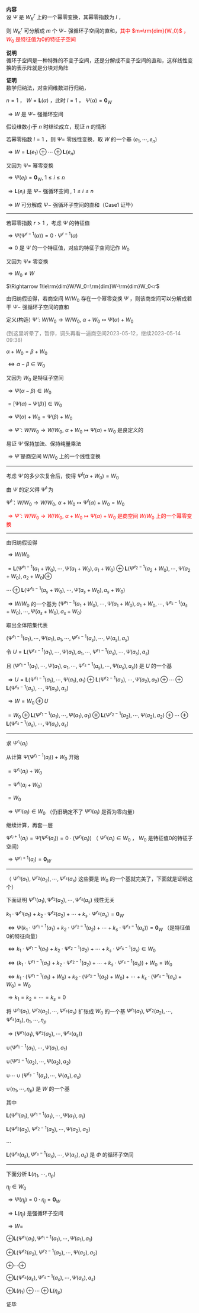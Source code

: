 **内容**  
设 $\Psi$ 是 $W^r_K$ 上的一个幂零变换，其幂零指数为 $l$ ，  
  
则 $W^r_K$ 可分解成 $m$ 个 $\Psi-$ 强循环子空间的直和，<font color=red>其中 $m=\rm{dim}(W_0)$ ， $W_0$ 是特征值为0的特征子空间</font>  
  
**说明**  
循环子空间是一种特殊的不变子空间，还是分解成不变子空间的直和，这样线性变换的表示阵就是分块对角阵  
  
**证明**  
数学归纳法，对空间维数进行归纳，  
  
$n=1$ ， $W=\mathbf{L}(\alpha)$ ，此时 $l=1$ ， $\Psi(\alpha)=\mathbf0_W$  
  
$\Rightarrow W$ 是 $\Psi-$ 强循环空间  
  
假设维数小于 $n$ 时结论成立，现证 $n$ 的情形  
  
若幂零指数 $l=1$ ，则 $\Psi=$ 零线性变换，取 $W$ 的一个基 $(e_1,\cdots,e_n)$  
  
$\Rightarrow W=\mathbf{L}(e_1)\oplus\cdots\oplus\mathbf{L}(e_n)$  
  
又因为 $\Psi=$ 幂零变换  
  
$\Rightarrow\Psi(e_i)=\mathbf0_W,\ 1\le i\le n$  
  
$\Rightarrow\mathbf{L}(e_i)$ 是 $\Psi-$ 强循环空间 $,\ 1\le i\le n$  
  
$\Rightarrow W$ 可分解成 $\Psi-$ 强循环子空间的直和（Case1 证毕）  
  
---  
  
若幂零指数 $r>1$ ，考虑 $\Psi$ 的特征值  
  
$\Rightarrow\Psi(\Psi^{r-1}(\alpha))=0\cdot\Psi^{r-1}(\alpha)$  
  
$\Rightarrow0$ 是 $\Psi$ 的一个特征值，对应的特征子空间记作 $W_0$  
  
又因为 $\Psi\neq$ 零变换  
  
$\Rightarrow W_0\neq W$  
  
$\Rightarrow 1\le\rm{dim}W/W_0=\rm{dim}W-\rm{dim}W_0<r$  
  
由归纳假设得，若商空间 $W/W_0$ 存在一个幂零变换 $\Psi$ ，则该商空间可以分解成若干 $\Psi-$ 强循环子空间的直和  
  
定义(构造) $\widetilde\Psi: W/W_0\to W/W_0,\ \alpha+W_0\mapsto\Psi(\alpha)+W_0$  
  
<font color=gray>(到这里听晕了，暂停，调头再看一遍商空间2023-05-12，继续2023-05-14 09:38)</font>  
  
$\alpha+W_0=\beta+W_0$  
  
$\Leftrightarrow\alpha-\beta\in W_0$  
  
又因为 $W_0$ 是特征子空间  
  
$\Rightarrow\Psi(\alpha-\beta)\in W_0$  
  
$=[\Psi(\alpha)-\Psi(\beta)]\in W_0$  
  
$\Rightarrow \Psi(\alpha)+W_0=\Psi(\beta)+W_0$  
  
$\Rightarrow\widetilde\Psi: W/W_0\to W/W_0,\ \alpha+W_0\mapsto\Psi(\alpha)+W_0$ 是良定义的  
  
易证 $\widetilde\Psi$ 保持加法、保持纯量乘法  
  
$\Rightarrow\widetilde\Psi$ 是商空间 $W/W_0$ 上的一个线性变换  
  
---  
  
考虑 $\widetilde\Psi$ 的多少次复合后，使得 $\widetilde\Psi^l(\alpha+W_0)=W_0$  
  
由 $\Psi$ 的定义得 $\widetilde\Psi^l$ 为  
  
$\widetilde\Psi^l： W/W_0\to W/W_0,\ \alpha+W_0\mapsto\Psi^l(\alpha)+W_0=W_0$  
  
<font color=red>$\Rightarrow\widetilde\Psi: W/W_0\to W/W_0,\ \alpha+W_0\mapsto\Psi(\alpha)+W_0$ 是商空间 $W/W_0$ 上的一个幂零变换</font>  
  
---  
  
由归纳假设得  
  
$\Rightarrow W/W_0$  
  
$=\mathbf{L}(\widetilde\Psi^{r_1-1}(a_1+W_0),\cdots,\widetilde\Psi(a_1+W_0),a_1+W_0)\oplus\mathbf{L}(\widetilde\Psi^{r_2-1}(a_2+W_0),\cdots,\widetilde\Psi(a_2+W_0),a_2+W_0)\oplus$  
  
$\cdots\oplus\mathbf{L}(\widetilde\Psi^{r_s-1}(a_s+W_0),\cdots,\widetilde\Psi(a_s+W_0),a_s+W_0)$  
  
$\Rightarrow W/W_0$ 的一个基为 $(\widetilde\Psi^{r_1-1}(a_1+W_0),\cdots,\widetilde\Psi(a_1+W_0),a_1+W_0,\cdots,\widetilde\Psi^{r_s-1}(a_s+W_0),\cdots,\widetilde\Psi(a_s+W_0),a_s+W_0)$  
  
取出全体陪集代表  
  
$(\Psi^{r_1-1}(a_1),\cdots,\Psi(a_1),a_1,\cdots,\Psi^{r_s-1}(a_s),\cdots,\Psi(a_s),a_s)$  
  
令 $U=\mathbf{L}(\Psi^{r_s-1}(a_1),\cdots,\Psi(a_1),a_1,\cdots,\Psi^{r_1-1}(a_s),\cdots,\Psi(a_s),a_s)$  
  
且 $(\Psi^{r_1-1}(a_1),\cdots,\Psi(a_1),a_1,\cdots,\Psi^{r_s-1}(a_s),\cdots,\Psi(a_s),a_s))$ 是 $U$ 的一个基  
  
$\Rightarrow U=\mathbf{L}(\Psi^{r_1-1}(a_1),\cdots,\Psi(a_1),a_1)\oplus\mathbf{L}(\Psi^{r_2-1}(a_2),\cdots,\Psi(a_2),a_2)\oplus\cdots\oplus\mathbf{L}(\Psi^{r_s-1}(a_s),\cdots,\Psi(a_s),a_s)$  
  
$\Rightarrow W=W_0\oplus U$  
  
$=W_0\oplus\mathbf{L}(\Psi^{r_1-1}(a_1),\cdots,\Psi(a_1),a_1)\oplus\mathbf{L}(\Psi^{r_2-1}(a_2),\cdots,\Psi(a_2),a_2)\oplus\cdots\oplus\mathbf{L}(\Psi^{r_s-1}(a_s),\cdots,\Psi(a_s),a_s)$  
  
---  
  
求 $\Psi^{r_i}(a_i)$  
  
从计算 $\Psi(\Psi^{r_i-1}(a_i))+W_0$ 开始  
  
$=\Psi^{r_i}(a_i)+W_0$  
  
$=\widetilde\Psi^{r_i}(a_i+W_0)$  
  
$=W_0$  
  
$\Rightarrow\Psi^{r_i}(a_i)\in W_0$ （仍旧确定不了 $\Psi^{r_i}(a_i)$ 是否为零向量）  
  
继续计算，再套一层  
  
$\Psi^{r_i+1}(a_i)=\Psi(\Psi^{r_i}(a_i))=0\cdot(\Psi^{r_i}(a_i))$ （ $\Psi^{r_i}(a_i)\in W_0$ ， $W_0$ 是特征值0的特征子空间）  
  
$\Rightarrow\Psi^{r_i+1}(a_i)=\mathbf0_W$  
  
---  
  
（ $\Psi^{r_1}(a_1),\Psi^{r_2}(a_2),\cdots,\Psi^{r_s}(a_s)$ 这些要是 $W_0$ 的一个基就完美了，下面就是证明这个）  
  
下面证明 $\Psi^{r_1}(a_1),\Psi^{r_2}(a_2),\cdots,\Psi^{r_s}(a_s)$ 线性无关  
  
$k_1\cdot\Psi^{r_1}(a_1)+k_2\cdot\Psi^{r_2}(a_2)+\cdots+k_s\cdot\Psi^{r_s}(a_s)=\mathbf0_W$  
  
$\Leftrightarrow\Psi(k_1\cdot\Psi^{r_1-1}(a_1)+k_2\cdot\Psi^{r_2-1}(a_2)+\cdots+k_s\cdot\Psi^{r_s-1}(a_s))=\mathbf0_W$ （是特征值0的特征向量）  
  
$\Leftrightarrow k_1\cdot\Psi^{r_1-1}(a_1)+k_2\cdot\Psi^{r_2-1}(a_2)+\cdots+k_s\cdot\Psi^{r_s-1}(a_s)\in W_0$  
  
$\Leftrightarrow(k_1\cdot\Psi^{r_1-1}(a_1)+k_2\cdot\Psi^{r_2-1}(a_2)+\cdots+k_s\cdot\Psi^{r_s-1}(a_s))+W_0=W_0$  
  
$\Leftrightarrow k_1\cdot(\Psi^{r_1-1}(a_1)+W_0)+k_2\cdot(\Psi^{r_2-1}(a_2)+W_0)+\cdots+k_s\cdot(\Psi^{r_s-1}(a_s)+W_0)=W_0$  
  
$\Rightarrow k_1=k_2=\cdots=k_s=0$  
  
将 $\Psi^{r_1}(a_1),\Psi^{r_2}(a_2),\cdots,\Psi^{r_s}(a_s)$ 扩张成 $W_0$ 的一个基 $\Psi^{r_1}(a_1),\Psi^{r_2}(a_2),\cdots,\Psi^{r_s}(a_s),\eta_1,\cdots,\eta_p$  
  
$\Rightarrow(\Psi^{r_1}(a_1),\Psi^{r_2}(a_2),\cdots,\Psi^{r_s}(a_s))$  
  
$\cup(\Psi^{r_1-1}(a_1),\cdots,\Psi(a_1),a_1)$  
  
$\cup(\Psi^{r_2-1}(a_2),\cdots,\Psi(a_2),a_2)$  
  
$\cup\cdots\cup(\Psi^{r_s-1}(a_s),\cdots,\Psi(a_s),a_s)$  
  
$\cup(\eta_1,\cdots,\eta_p)$ 是 $W$ 的一个基  
  
其中  
  
$\mathbf{L}(\Psi^{r_1}(a_1),\Psi^{r_1-1}(a_1),\cdots,\Psi(a_1),a_1)$  
  
$\mathbf{L}(\Psi^{r_2}(a_2),\Psi^{r_2-1}(a_2),\cdots,\Psi(a_2),a_2)$  
  
$\cdots$  
  
$\mathbf{L}(\Psi^{r_s}(a_s),\Psi^{r_s-1}(a_s),\cdots,\Psi(a_s),a_s)$ 是 $\Phi$ 的循环子空间  
  
---  
  
下面分析 $\mathbf{L}(\eta_1,\cdots,\eta_p)$  
  
$\eta_j\in W_0$  
  
$\Rightarrow\Psi(\eta_j)=0\cdot\eta_j=\mathbf0_W$  
  
$\Rightarrow\mathbf{L}(\eta_j)$ 是强循环子空间  
  
$\Rightarrow W=$  
  
$\oplus\mathbf{L}(\Psi^{r_1}(a_1),\Psi^{r_1-1}(a_1),\cdots,\Psi(a_1),a_1)$  
  
$\oplus\mathbf{L}(\Psi^{r_2}(a_2),\Psi^{r_2-1}(a_2),\cdots,\Psi(a_2),a_2)$  
  
$\oplus\cdots\oplus$  
  
$\oplus\mathbf{L}(\Psi^{r_s}(a_s),\Psi^{r_s-1}(a_s),\cdots,\Psi(a_s),a_s)$  
  
$\oplus\mathbf{L}(\eta_1)\oplus\cdots\oplus\mathbf{L}(\eta_p)$  
  
证毕  

